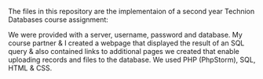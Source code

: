 The files in this repository are the implementaion of a second year Technion Databases course assignment:

We were provided with a server, username, password and database.
My course partner & I created a webpage that displayed the result of an SQL query & also contained links to additional pages we created that enable uploading records and files to the database.
We used PHP (PhpStorm), SQL, HTML & CSS.
